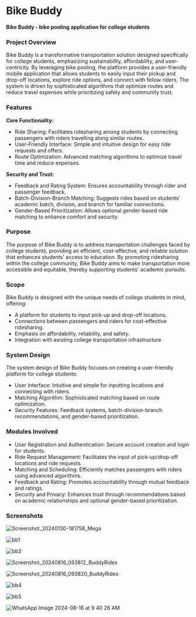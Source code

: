 # Bike Buddy
**Bike Buddy - bike pooling application for college students**
### Project Overview
Bike Buddy is a transformative transportation solution designed specifically for college students, emphasizing sustainability, affordability, and user-centricity. By leveraging bike pooling, the platform provides a user-friendly mobile application that allows students to easily input their pickup and drop-off locations, explore ride options, and connect with fellow riders. The system is driven by sophisticated algorithms that optimize routes and reduce travel expenses while prioritizing safety and community trust.

### Features
**Core Functionality:**
  * Ride Sharing: Facilitates ridesharing among students by connecting passengers with riders travelling along similar routes.
  * User-Friendly Interface: Simple and intuitive design for easy ride requests and offers.
  * Route Optimization: Advanced matching algorithms to optimize travel time and reduce expenses.

**Security and Trust:**
  * Feedback and Rating System: Ensures accountability through rider and passenger feedback.
  * Batch-Division-Branch Matching: Suggests rides based on students' academic batch, division, and branch for familiar connections.
  * Gender-Based Prioritization: Allows optional gender-based ride matching to enhance comfort and security.

### Purpose
The purpose of Bike Buddy is to address transportation challenges faced by college students, providing an efficient, cost-effective, and reliable solution that enhances students' access to education. By promoting ridesharing within the college community, Bike Buddy aims to make transportation more accessible and equitable, thereby supporting students' academic pursuits.

### Scope
Bike Buddy is designed with the unique needs of college students in mind, offering:
* A platform for students to input pick-up and drop-off locations.
* Connections between passengers and riders for cost-effective ridesharing.
* Emphasis on affordability, reliability, and safety.
* Integration with existing college transportation infrastructure

### System Design
The system design of Bike Buddy focuses on creating a user-friendly platform for college students:
* User Interface: Intuitive and simple for inputting locations and connecting with riders.
* Matching Algorithm: Sophisticated matching based on route optimization.
* Security Features: Feedback systems, batch-division-branch recommendations, and gender-based prioritization.

### Modules Involved
* User Registration and Authentication: Secure account creation and login for students.
* Ride Request Management: Facilitates the input of pick-up/drop-off locations and ride requests.
* Matching and Scheduling: Efficiently matches passengers with riders using advanced algorithms.
* Feedback and Rating: Promotes accountability through mutual feedback and ratings.
* Security and Privacy: Enhances trust through recommendations based on academic relationships and optional gender-based prioritization.

### Screenshots
![Screenshot_20240130-181758_Mega](https://github.com/user-attachments/assets/2a3f198b-4ae7-4261-9340-fb5cbb8fe33d)

![bb1](https://github.com/user-attachments/assets/f08f3b47-f83e-4f71-963d-15e347e2be22)

![bb2](https://github.com/user-attachments/assets/869d5c55-e915-423d-a690-fae8a9215cf9)

![Screenshot_20240816_093812_BuddyRides](https://github.com/user-attachments/assets/21e0cdc1-d8eb-40af-a58c-3e5a477fe1be)

![Screenshot_20240816_093820_BuddyRides](https://github.com/user-attachments/assets/34d9fad0-2dd2-44af-b80d-f3ae619c328d)

![bb4](https://github.com/user-attachments/assets/9a33e340-b89f-4e0f-84e0-a68d78451168)

![bb5](https://github.com/user-attachments/assets/505f4850-2465-4d50-8adf-63b225a39e28)

![WhatsApp Image 2024-08-16 at 9 40 26 AM](https://github.com/user-attachments/assets/961d066b-341c-40d4-bcbb-72e3dc22f445)
